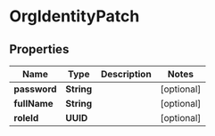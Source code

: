 

# OrgIdentityPatch


## Properties

| Name | Type | Description | Notes |
|------------ | ------------- | ------------- | -------------|
|**password** | **String** |  |  [optional] |
|**fullName** | **String** |  |  [optional] |
|**roleId** | **UUID** |  |  [optional] |



